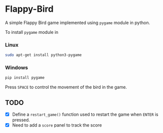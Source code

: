 # Flappy-Bird

A simple Flappy Bird game implemented using `pygame` module in python.

To install `pygame` module in
### Linux
```bash
sudo apt-get install python3-pygame
```
### Windows
```bash
pip install pygame
```
Press `SPACE` to control the movement of the bird in the game.

## TODO
- [x] Define a `restart_game()` function used to restart the game when `ENTER` is pressed. 
- [x] Need to add a `score` panel to track the score